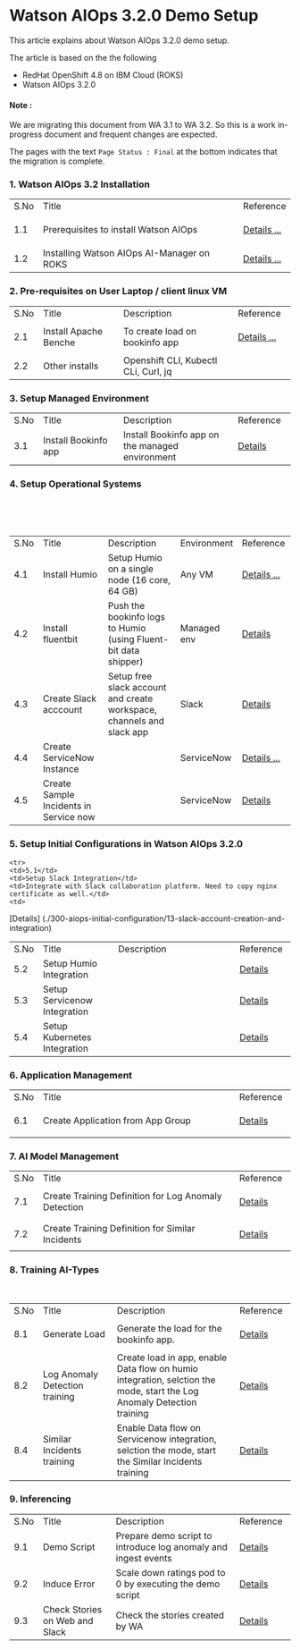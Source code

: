 # Watson AIOps 3.2.0  Demo Setup

This article explains about Watson AIOps 3.2.0 demo setup.

The article is based on the the following
 - RedHat OpenShift 4.8 on IBM Cloud (ROKS)
 - Watson AIOps 3.2.0

#### Note : 

We are migrating this document from WA 3.1 to WA 3.2. So this is a work in-progress document and frequent changes are expected. 

The pages with the text `Page Status : Final` at the bottom indicates that the migration is complete.


### 1. Watson AIOps 3.2 Installation

<table>
    <tr>
        <td width="4%">S.No</td>
        <td width="84%">Title</td>
        <td width="12%">Reference</td>
    </tr>
    <tr>
        <td>1.1</td>
        <td>Prerequisites to install Watson AIOps</td>
        <td>

[Details ...](./01-install-roks-iks-humio) 
        </td>
    </tr>
    <tr>
        <td>1.2</td>
        <td>Installing Watson AIOps AI-Manager on ROKS</td>
        <td>
[Details ...](./03-install-ai-manager-in-roks) 
        </td>
    </tr>

</table>

### 2. Pre-requisites on User Laptop  / client linux VM

<table>
    <tr>
        <td width="4%">S.No</td>
        <td width="28%">Title</td>
        <td width="40%">Description</td>
        <td width="20%">Reference</td>
    </tr>
    <tr>
        <td>2.1</td>
        <td>Install Apache Benche </td>
        <td>To create load on bookinfo app</td>
        <td>

[Details ...](https://httpd.apache.org/download.cgi)
        </td>
    </tr>
    <tr>
        <td>2.2</td>
        <td>Other installs </td>
        <td> Openshift CLI, Kubectl CLi, Curl, jq </td>
        <td>
        </td>
    </tr>        
</table>


### 3. Setup Managed Environment

<table>
    <tr>
        <td width="4%">S.No</td>
        <td width="28%">Title</td>
        <td width="40%">Description</td>
        <td width="20%">Reference</td>
    </tr>
    <tr>
        <td>3.1</td>
        <td>Install Bookinfo app</td>
        <td>Install Bookinfo app on the managed environment</td>
        <td>

[Details](./500-install-bookinfo-app/01-iks)</td>
    </tr>
</table>


### 4. Setup Operational Systems
<table>
    <tr>
        <td width="4%">S.No</td>
        <td width="28%">Title</td>
        <td width="40%">Description</td>
        <td width="8%">Environment</td>
        <td width="20%">Reference</td>
    </tr>
        <td>4.1</td>
        <td>Install Humio</td>
        <td>Setup Humio on a single node (16 core, 64 GB)</td>
        <td>Any VM</td>
        <td>

[Details ...](https://github.com/diimallya/humio-single-node)</td>
    </tr>   
    <tr>
        <td>4.2 </td>
        <td>Install fluentbit</td>
        <td>Push the bookinfo logs to Humio (using Fluent-bit data shipper)</td>
        <td>Managed env</td>
        <td>[Details](./510-configuring-fluentbit/01-iks)</td>
    </tr>   
    <tr>
        <td>4.3 </td>
        <td>Create Slack acccount</td>
        <td>Setup free slack account and create workspace, channels and slack app</td>
        <td>Slack</td>
        <td>[Details](./300-aiops-initial-configuration/13-slack-account-creation-and-integration)</td>
    </tr>   
    <tr>
        <td>4.4 </td>
        <td>Create ServiceNow Instance</td>
        <td></td>
        <td>ServiceNow</td>
        <td>[Details ...](https://developer.servicenow.com/dev.do)</td>
    </tr>
       <tr>
        <td>4.5 </td>
        <td>Create Sample Incidents in Service now</td>
        <td></td>
        <td>ServiceNow</td>
        <td>[Details](./330-aiops-training/12-similar-incidents-training#user-content-preparation)</td>
    </tr>   
  </table>

### 5. Setup Initial Configurations in Watson AIOps 3.2.0

<table>
    <tr>
        <td width="4%">S.No</td>
        <td width="28%">Title</td>
        <td width="48%">Description</td>
        <td width="20%">Reference</td>
    </tr>
       
    <tr>
    <td>5.1</td>
    <td>Setup Slack Integration</td>
    <td>Integrate with Slack collaboration platform. Need to copy nginx certificate as well.</td>
    <td>
[Details] (./300-aiops-initial-configuration/13-slack-account-creation-and-integration)
        </td>
    </tr>
    <tr>
        <td>5.2</td>
        <td>Setup Humio Integration</td>
        <td></td>
        <td>[Details](./300-aiops-initial-configuration/10-setup-humio-Integration)
        </td>
    </tr>
    <tr>
        <td>5.3</td>
        <td>Setup Servicenow Integration</td>
        <td></td>
        <td>
[Details](./300-aiops-initial-configuration/11-setup-servicenow-integration)
        </td>
    </tr>
    <tr>
        <td>5.4</td>
        <td>Setup Kubernetes Integration</td>
        <td></td>
        <td>
[Details](./10-setup-kubernetes-observer)
        </td>
    </tr>    
</table>

### 6. Application Management

<table>
    <tr>
        <td width="4%">S.No</td>
        <td width="76%">Title</td>
        <td width="20%">Reference</td>
    </tr>
    <tr>
        <td>6.1</td>
        <td>Create Application from App Group </td>
        <td>

[Details](./20-create-application-from-resource-group)</td>
    </tr>
</table>

### 7. AI Model Management

<table>
    <tr>
        <td width="4%">S.No</td>
        <td width="76%">Title</td>
        <td width="20%">Reference</td>
    </tr>
    <tr>
        <td>7.1</td>
        <td>Create Training Definition for Log Anomaly Detection </td>
        <td>
        
[Details](./30-ai-model-definition-log-anomaly)  
        </td>
    </tr>
    <tr>
        <td>7.2</td>
        <td>Create Training Definition for Similar Incidents </td>
        <td>
        
[Details](./320-aiops-ai-model-management/12-create-training-definition-incidents)  
        </td>
    </tr>    
</table>

### 8. Training AI-Types

<table>
    <tr>
        <td width="4%">S.No</td>
        <td width="28%">Title</td>
        <td width="48%">Description</td>
        <td width="20%">Reference</td>
    </tr>
    <tr>
        <td>8.1</td>
        <td>Generate Load</td>
        <td>Generate the load for the bookinfo app.</td>
        <td>
        
[Details](./501-bookinfo-load-generation)
        </td>
    </tr>    
    <tr>
        <td>8.2</td>
        <td>Log Anomaly Detection training </td>
        <td>Create load in app, enable Data flow on humio integration, selction the mode, start the Log Anomaly Detection training</td>
        <td>[Details](./330-aiops-training/10-log-anomaly-detection-training)</td>
    </tr>
    <tr>
        <td>8.4</td>
        <td>Similar Incidents training </td>
        <td>Enable Data flow on Servicenow integration, selction the mode, start the Similar Incidents training</td>
        <td>[Details](./330-aiops-training/12-similar-incidents-training)</td>
    </tr>    
</table>


### 9. Inferencing

<table>
    <tr>
        <td width="4%">S.No</td>
        <td width="28%">Title</td>
        <td width="48%">Description</td>
        <td width="20%">Reference</td>
    </tr>
    <tr>
        <td>9.1</td>
        <td>Demo Script </td>
        <td>Prepare demo script to introduce log anomaly and ingest events</td>
        <td>

[Details](./40-demo-script-aimgr)
        </td>
    </tr>
    <tr>
        <td>9.2</td>
        <td>Induce Error </td>
        <td>Scale down ratings pod to 0 by executing the demo script</td>
        <td>

[Details](./340-aiops-inferencing)
        </td>
    </tr>
    <tr>
        <td>9.3</td>
        <td>Check Stories on Web and Slack  </td>
        <td>Check the stories created by WA</td>
        <td>

[Details](./340-aiops-inferencing/#user-content-stories-in-slack)
        </td>
    </tr>
</table>